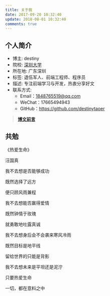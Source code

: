 ```yaml
---
title: 关于我
date: 2017-09-20 10:32:40
update: 2018-08-01 10:32:40
comments: true
---
```


## 个人简介

- 博主: destiny
- 院校: [深圳大学](https://baike.baidu.com/item/%E6%B7%B1%E5%9C%B3%E5%A4%A7%E5%AD%A6)
- 所在地: 广东深圳
- 标签: 退伍军人、前端工程师、程序员
- 描述: 专注前端学习与开发，热衷分享好文
- 联系方式:
  - Email：1848765519@qq.com
  - WeChat：17665494943 
  - GitHub：https://github.com/destinytaoer

> **[博文前言](/blog/hello-world.html)**

## 共勉

<Quote>
<p>《热爱生命》</p>
<p>汪国真</p>
<p>我不去想是否能够成功</p>
<p>既然选择了远方</p>
<p>便只顾风雨兼程</p>
<p>我不去想能否赢得爱情</p>
<p>既然钟情于玫瑰</p>
<p>就勇敢地吐露真诚</p>
<p>我不去想身后会不会袭来寒风冷雨</p>
<p>既然目标是地平线</p>
<p>留给世界的只能是背影</p>
<p>我不去想未来是平坦还是泥泞</p>
<p>只要热爱生命</p>
<p>一切，都在意料之中</p>
</Quote>